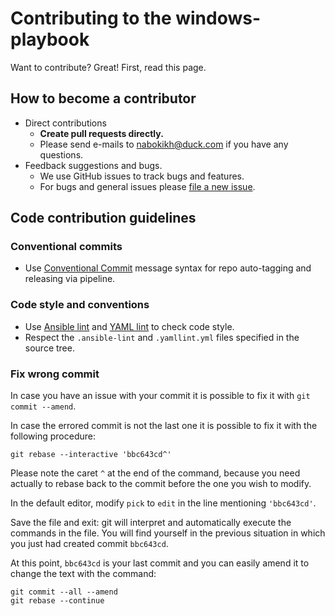 # Contributing to the windows-playbook

Want to contribute? Great! First, read this page.

## How to become a contributor

- Direct contributions
  - **Create pull requests directly.**
  - Please send e-mails to nabokikh@duck.com if you have any questions.
- Feedback suggestions and bugs.
  - We use GitHub issues to track bugs and features.
  - For bugs and general issues please [file a new issue](https://github.com/AlexNabokikh/windows-playbook/issues/new).

## Code contribution guidelines

### Conventional commits

- Use [Conventional Commit](https://www.conventionalcommits.org/en/v1.0.0/#summary) message syntax for repo auto-tagging and releasing via pipeline.

### Code style and conventions

- Use [Ansible lint](https://github.com/ansible/ansible-lint) and [YAML lint](https://github.com/adrienverge/yamllint) to check code style.
- Respect the `.ansible-lint` and `.yamllint.yml` files specified in the source tree.

### Fix wrong commit

In case you have an issue with your commit it is possible to fix it with `git commit --amend`.

In case the errored commit is not the last one it is possible to fix it with the following procedure:

```shell
git rebase --interactive 'bbc643cd^'
```

Please note the caret `^` at the end of the command, because you need actually to rebase back to the commit before the one you wish to modify.

In the default editor, modify `pick` to `edit` in the line mentioning `'bbc643cd'`.

Save the file and exit: git will interpret and automatically execute the commands in the file. You will find yourself in the previous situation in which you just had created commit `bbc643cd`.

At this point, `bbc643cd` is your last commit and you can easily amend it to change the text with the command:

```shell
git commit --all --amend
git rebase --continue
```
